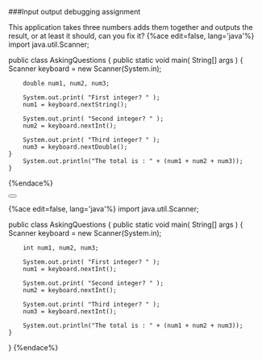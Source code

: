 <!--djw:done-->
<!--ajh:done-->
###Input output debugging assignment

This application takes three numbers adds them together and outputs the result, or at least it should, can you fix it?
{%ace edit=false, lang='java'%}
import java.util.Scanner;

public class AskingQuestions
{
	public static void main( String[] args )
	{
		Scanner keyboard = new Scanner(System.in);

		double num1, num2, num3;

		System.out.print( "First integer? " );
		num1 = keyboard.nextString();

		System.out.print( "Second integer? " );
		num2 = keyboard.nextInt();

		System.out.print( "Third integer? " );
		num3 = keyboard.nextDouble();
    }
        System.out.println("The total is : " + (num1 + num2 + num3));
    }
{%endace%}


<button class="section" target="section1" show="Sample Answer" hide="Hide Answer"></button>

<!--sec data-title="Answer" data-id="section1" data-show=false ces-->
{%ace edit=false, lang='java'%}
import java.util.Scanner;

public class AskingQuestions
{
	public static void main( String[] args )
	{
		Scanner keyboard = new Scanner(System.in);

		int num1, num2, num3;

		System.out.print( "First integer? " );
		num1 = keyboard.nextInt();

		System.out.print( "Second integer? " );
		num2 = keyboard.nextInt();

		System.out.print( "Third integer? " );
		num3 = keyboard.nextInt();
		
		System.out.println("The total is : " + (num1 + num2 + num3));
    }
}
{%endace%}
<!--endsec-->